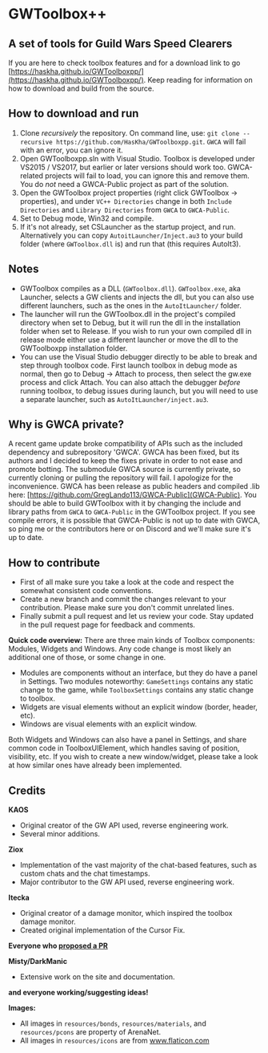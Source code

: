 # GWToolbox++

## A set of tools for Guild Wars Speed Clearers

If you are here to check toolbox features and for a download link to go [https://haskha.github.io/GWToolboxpp/](https://haskha.github.io/GWToolboxpp/). Keep reading for information on how to download and build from the source.

## How to download and run
1. Clone *recursively* the repository. On command line, use: `git clone --recursive https://github.com/HasKha/GWToolboxpp.git`. `GWCA` will fail with an error, you can ignore it.
2. Open GWToolboxpp.sln with Visual Studio. Toolbox is developed under VS2015 / VS2017, but earlier or later versions should work too. GWCA-related projects will fail to load, you can ignore this and remove them. You do *not* need a GWCA-Public project as part of the solution. 
3. Open the GWToolbox project properties (right click GWToolbox -> properties), and under `VC++ Directories` change in both `Include Directories` and `Library Directories` from `GWCA` to `GWCA-Public`. 
4. Set to Debug mode, Win32 and compile.
5. If it's not already, set CSLauncher as the startup project, and run. Alternatively you can copy `AutoitLauncher/Inject.au3` to your build folder (where `GWToolbox.dll` is) and run that (this requires AutoIt3).

## Notes
* GWToolbox compiles as a DLL (`GWToolbox.dll`). `GWToolbox.exe`, aka Launcher, selects a GW clients and injects the dll, but you can also use different launchers, such as the ones in the `AutoItLauncher/` folder.
* The launcher will run the GWToolbox.dll in the project's compiled directory when set to Debug, but it will run the dll in the installation folder when set to Release. If you wish to run your own compiled dll in release mode either use a different launcher or move the dll to the GWToolboxpp installation folder.
* You can use the Visual Studio debugger directly to be able to break and step through toolbox code. First launch toolbox in debug mode as normal, then go to Debug -> Attach to process, then select the gw.exe process and click Attach. You can also attach the debugger *before* running toolbox, to debug issues during launch, but you will need to use a separate launcher, such as `AutoItLauncher/inject.au3`. 

## Why is GWCA private?
A recent game update broke compatibility of APIs such as the included dependency and subrepository 'GWCA'. GWCA has been fixed, but its authors and I decided to keep the fixes private in order to not ease and promote botting. The submodule GWCA source is currently private, so currently cloning or pulling the repository will fail. I apologize for the inconvenience. GWCA has been release as public headers and compiled .lib here: [https://github.com/GregLando113/GWCA-Public](GWCA-Public). You should be able to build GWToolbox with it by changing the include and library paths from `GWCA` to `GWCA-Public` in the GWToolbox project. If you see compile errors, it is possible that GWCA-Public is not up to date with GWCA, so ping me or the contributors here or on Discord and we'll make sure it's up to date.

## How to contribute
* First of all make sure you take a look at the code and respect the somewhat consistent code conventions.
* Create a new branch and commit the changes relevant to your contribution. Please make sure you don't commit unrelated lines.
* Finally submit a pull request and let us review your code. Stay updated in the pull request page for feedback and comments.

**Quick code overview:**
There are three main kinds of Toolbox components: Modules, Widgets and Windows. Any code change is most likely an additional one of those, or some change in one. 
* Modules are components without an interface, but they do have a panel in Settings. Two modules noteworthy: `GameSettings` contains any static change to the game, while `ToolboxSettings` contains any static change to toolbox.
* Widgets are visual elements without an explicit window (border, header, etc).
* Windows are visual elements with an explicit window.

Both Widgets and Windows can also have a panel in Settings, and share common code in ToolboxUIElement, which handles saving of position, visibility, etc. If you wish to create a new window/widget, please take a look at how similar ones have already been implemented.

## Credits

 **KAOS**
 * Original creator of the GW API used, reverse engineering work.
 * Several minor additions.

 **Ziox**   
 * Implementation of the vast majority of the chat-based features, such as custom chats and the chat timestamps.
 * Major contributor to the GW API used, reverse engineering work.

 **Itecka** 
 * Original creator of a damage monitor, which inspired the toolbox damage monitor.
 * Created original implementation of the Cursor Fix.

 **Everyone who [proposed a PR](https://github.com/HasKha/GWToolboxpp/pulls?q=is%3Apr+is%3Aclosed)**

 **Misty/DarkManic**
 * Extensive work on the site and documentation.

 **and everyone working/suggesting ideas!**

**Images:**
* All images in `resources/bonds`, `resources/materials`, and `resources/pcons` are property of ArenaNet.
* All images in `resources/icons` are from www.flaticon.com 
